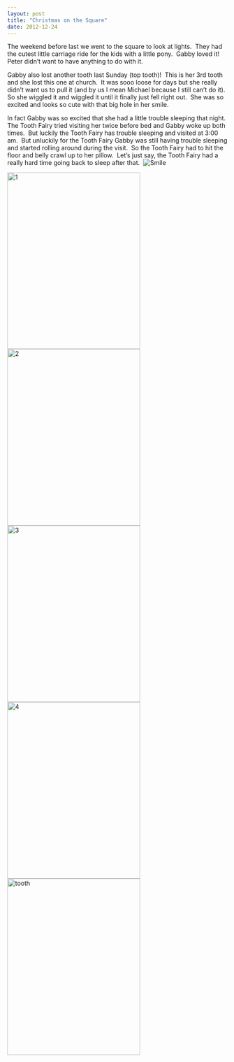 ```yaml
---
layout: post
title: "Christmas on the Square"
date: 2012-12-24
---
```


<p>The weekend before last we went to the square to look at lights.&#160; They had the cutest little carriage ride for the kids with a little pony.&#160; Gabby loved it!&#160; Peter didn’t want to have anything to do with it.&#160; </p>  

<p>Gabby also lost another tooth last Sunday (top tooth)!&#160; This is her 3rd tooth and she lost this one at church.&#160; It was sooo loose for days but she really didn’t want us to pull it (and by us I mean Michael because I still can’t do it).&#160; So she wiggled it and wiggled it until it finally just fell right out.&#160; She was so excited and looks so cute with that big hole in her smile.&#160; </p>  

<p>In fact Gabby was so excited that she had a little trouble sleeping that night.&#160; The Tooth Fairy tried visiting her twice before bed and Gabby woke up both times.&#160; But luckily the Tooth Fairy has trouble sleeping and visited at 3:00 am.&#160; But unluckily for the Tooth Fairy Gabby was still having trouble sleeping and started rolling around during the visit.&#160; So the Tooth Fairy had to hit the floor and belly crawl up to her pillow.&#160; Let’s just say, the Tooth Fairy had a really hard time going back to sleep after that.&#160; <img style="border-bottom-style: none; border-left-style: none; border-top-style: none; border-right-style: none" class="wlEmoticon wlEmoticon-smile" alt="Smile" src="/thepaladinos/assets/images/wlEmoticon-smile.png" />&#160;</p>  

<p>
<a href="/thepaladinos/assets/images/2012-12-24-CS-1.jpg" target="_blank"><img style="background-image: none; border-right-width: 0px; margin: 0px; padding-left: 0px; padding-right: 0px; display: inline; border-top-width: 0px; border-bottom-width: 0px; border-left-width: 0px; padding-top: 0px" title="1" border="0" alt="1" src="/thepaladinos/assets/images/2012-12-24-CS-1.jpg" width="304" height="404" /></a>
<a href="/thepaladinos/assets/images/2012-12-24-CS-2.jpg" target="_blank"><img style="background-image: none; border-right-width: 0px; margin: 0px; padding-left: 0px; padding-right: 0px; display: inline; border-top-width: 0px; border-bottom-width: 0px; border-left-width: 0px; padding-top: 0px" title="2" border="0" alt="2" src="/thepaladinos/assets/images/2012-12-24-CS-2.jpg" width="304" height="404" /></a>
<a href="/thepaladinos/assets/images/2012-12-24-CS-3.jpg" target="_blank"><img style="background-image: none; border-right-width: 0px; margin: 0px; padding-left: 0px; padding-right: 0px; display: inline; border-top-width: 0px; border-bottom-width: 0px; border-left-width: 0px; padding-top: 0px" title="3" border="0" alt="3" src="/thepaladinos/assets/images/2012-12-24-CS-3.jpg" width="304" height="404" /></a>
<a href="/thepaladinos/assets/images/2012-12-24-CS-4.jpg" target="_blank"><img style="background-image: none; border-right-width: 0px; margin: 0px; padding-left: 0px; padding-right: 0px; display: inline; border-top-width: 0px; border-bottom-width: 0px; border-left-width: 0px; padding-top: 0px" title="4" border="0" alt="4" src="/thepaladinos/assets/images/2012-12-24-CS-4.jpg" width="304" height="404" /></a>     
<br />
<a href="/thepaladinos/assets/images/2012-12-24-CS-tooth.jpg" target="_blank"><img style="background-image: none; border-right-width: 0px; padding-left: 0px; padding-right: 0px; display: inline; border-top-width: 0px; border-bottom-width: 0px; border-left-width: 0px; padding-top: 0px" title="tooth" border="0" alt="tooth" src="/thepaladinos/assets/images/2012-12-24-CS-tooth.jpg" width="304" height="404" /></a>
</p>

